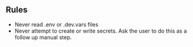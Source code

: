 ## Rules
- Never read .env or .dev.vars files
- Never attempt to create or write secrets. Ask the user to do this as a follow up manual step.